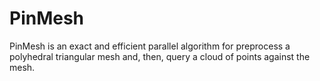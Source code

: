 # PinMesh
PinMesh is an exact and efficient parallel algorithm for preprocess a polyhedral triangular mesh and, then, query a cloud of points against the mesh. 
